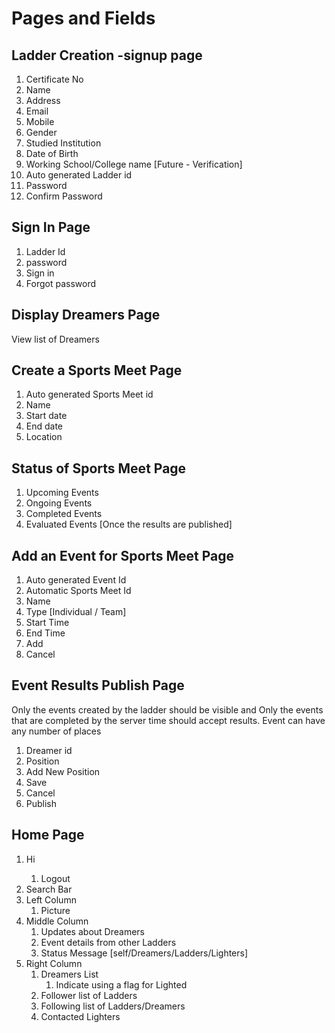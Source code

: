 Pages and Fields
================
Ladder Creation -signup page
----------------------------
   1. Certificate No
   2. Name
   3. Address
   4. Email
   4. Mobile
   3. Gender
   4. Studied Institution
   5. Date of Birth
   6. Working School/College name [Future - Verification]
   7. Auto generated Ladder id
   8. Password
   9. Confirm Password

Sign In Page
------------
   1. Ladder Id
   2. password
   3. Sign in
   4. Forgot password

Display Dreamers Page
---------------------
View list of Dreamers

Create a Sports Meet Page
-------------------------
   1. Auto generated Sports Meet id
   2. Name
   2. Start date
   3. End date
   6. Location

Status of Sports Meet Page
--------------------------
   1. Upcoming Events
   2. Ongoing Events
   3. Completed Events
   4. Evaluated Events [Once the results are published]

Add an Event for Sports Meet Page
------------------------------------
   1. Auto generated Event Id
   2. Automatic Sports Meet Id
   2. Name
   3. Type [Individual / Team]
   4. Start Time
   5. End Time
   6. Add
   7. Cancel

Event Results Publish Page
---------------------------
Only the events created by the ladder should be visible and  Only the events that are completed by the server time should accept results. Event can have any number of places
   1. Dreamer id
   2. Position
   3. Add New Position
   4. Save
   5. Cancel
   6. Publish

Home Page
---------
  1. Hi <Ladder>
     1. Logout
  2. Search Bar
  3. Left Column
     1. Picture
  4. Middle Column
     1. Updates about Dreamers
     2. Event details from other Ladders
     3. Status Message [self/Dreamers/Ladders/Lighters]
  5. Right Column
     1. Dreamers List
        1. Indicate using a flag for Lighted
     2. Follower list of Ladders
     3. Following list of Ladders/Dreamers
     4. Contacted Lighters